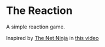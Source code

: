 # The Reaction

A simple reaction game.

Inspired by [The Net Ninja](https://www.youtube.com/channel/UCW5YeuERMmlnqo4oq8vwUpg) in [this video](https://youtu.be/bc6czIBLKTg)
